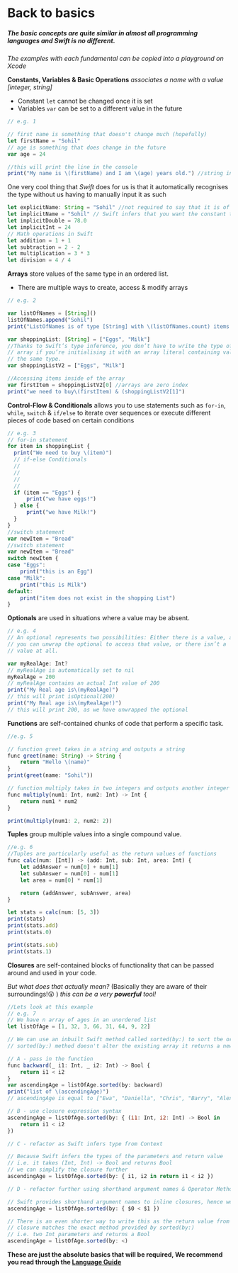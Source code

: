 # Back to basics

##### The basic concepts are quite similar in almost all programming languages and _Swift_ is no different.

_The examples with each fundamental can be copied into a playground on Xcode_



**Constants, Variables & Basic Operations**
_associates a name with a value [integer, string]_
* Constant `let` cannot be changed once it is set
* Variables `var` can be set to a different value in the future

```js
// e.g. 1

// first name is something that doesn't change much (hopefully)
let firstName = "Sohil"
// age is something that does change in the future
var age = 24

//this will print the line in the console
print("My name is \(firstName) and I am \(age) years old.") //string interpolation
```
One very cool thing that _Swift_ does for us is that it automatically recognises the type without us having to manually input it as such
```js
let explicitName: String = "Sohil" //not required to say that it is of type String
let implicitName = "Sohil" // Swift infers that you want the constant to be a string
let implicitDouble = 78.0
let implicitInt = 24
// Math operations in Swift
let addition = 1 + 1
let subtraction = 2 - 2
let multiplication = 3 * 3
let division = 4 / 4
```

**Arrays** store values of the same type in an ordered list.

* There are multiple ways to create, access & modify arrays  

```js
// e.g. 2

var listOfNames = [String]()
listOfNames.append("Sohil")
print("ListOfNames is of type [String] with \(listOfNames.count) items.")

var shoppingList: [String] = ["Eggs", "Milk"]
//Thanks to Swift’s type inference, you don’t have to write the type of the
// array if you’re initialising it with an array literal containing values of
// the same type.
var shoppingListV2 = ["Eggs", "Milk"]

//Accessing items inside of the array
var firstItem = shoppingListV2[0] //arrays are zero index
print("we need to buy\(firstItem) & (shoppingListV2[1]")
```

**Control-Flow & Conditionals** allows you to use statements such as `for-in`, `while`, `switch` & `if/else` to iterate over sequences or execute different pieces of code based on certain conditions

```js
// e.g. 3
// for-in statement
for item in shoppingList {
  print("We need to buy \(item)")
  // if-else Conditionals
  //
  //
  //
  //
  if (item == "Eggs") {
      print("we have eggs!")
  } else {
      print("we have Milk!")
  }
}
//switch statement
var newItem = "Bread"
//switch statement
var newItem = "Bread"
switch newItem {
case "Eggs":
    print("this is an Egg")
case "Milk":
    print("this is Milk")
default:
    print("item does not exist in the shopping List")
}
```

**Optionals** are used in situations where a value may be absent.

```js
// e.g. 4
// An optional represents two possibilities: Either there is a value, and
// you can unwrap the optional to access that value, or there isn’t a
// value at all.

var myRealAge: Int?
// myRealAge is automatically set to nil
myRealAge = 200
// myRealAge contains an actual Int value of 200
print("My Real age is\(myRealAge)")
// this will print isOptional(200)
print("My Real age is\(myRealAge!)")
// this will print 200, as we have unwrapped the optional
```

**Functions** are self-contained chunks of code that perform a specific task.

```js
//e.g. 5

// function greet takes in a string and outputs a string
func greet(name: String) -> String {
    return "Hello \(name)"
}
print(greet(name: "Sohil"))

// function multiply takes in two integers and outputs another integer
func multiply(num1: Int, num2: Int) -> Int {
    return num1 * num2
}

print(multiply(num1: 2, num2: 2))
```

**Tuples** group multiple values into a single compound value.

```js
//e.g. 6
//Tuples are particularly useful as the return values of functions
func calc(num: [Int]) -> (add: Int, sub: Int, area: Int) {
    let addAnswer = num[0] + num[1]
    let subAnswer = num[0] - num[1]
    let area = num[0] * num[1]

    return (addAnswer, subAnswer, area)
}

let stats = calc(num: [5, 3])
print(stats)
print(stats.add)
print(stats.0)

print(stats.sub)
print(stats.1)
```


**Closures** are self-contained blocks of functionality that can be passed around and used in your code.

_But what does that actually mean?_ (Basically they are aware of their surroundings!😲 ) _this can be a very **powerful** tool!_

```js
//Lets look at this example
// e.g. 7
// We have n array of ages in an unordered list
let listOfAge = [1, 32, 3, 66, 31, 64, 9, 22]

// We can use an inbuilt Swift method called sorted(by:) to sort the order
// sorted(by:) method doesn't alter the existing array it returns a new one

// A - pass in the function
func backward(_ i1: Int, _ i2: Int) -> Bool {
    return i1 < i2
}
var ascendingAge = listOfAge.sorted(by: backward)
print("list of \(ascendingAge)")
// ascendingAge is equal to ["Ewa", "Daniella", "Chris", "Barry", "Alex"]

// B - use closure expression syntax
ascendingAge = listOfAge.sorted(by: { (i1: Int, i2: Int) -> Bool in
    return i1 < i2
})

// C - refactor as Swift infers type from Context

// Because Swift infers the types of the parameters and return value
// i.e. it takes (Int, Int) -> Bool and returns Bool
// we can simplify the closure further
ascendingAge = listOfAge.sorted(by: { i1, i2 in return i1 < i2 })

// D - refactor further using shorthand argument names & Operator Methods

// Swift provides shorthand argument names to inline closures, hence we can access arguments using $0, $1, $2 etc...
ascendingAge = listOfAge.sorted(by: { $0 < $1 })

// There is an even shorter way to write this as the return value from
// closure matches the exact method provided by sorted(by:)
// i.e. two Int parameters and returns a Bool
ascendingAge = listOfAge.sorted(by: <)

```

**These are just the absolute basics that will be required, We recommend you read through the [Language Guide](https://developer.apple.com/library/content/documentation/Swift/Conceptual/Swift_Programming_Language/TheBasics.html#//apple_ref/doc/uid/TP40014097-CH5-ID309)**
